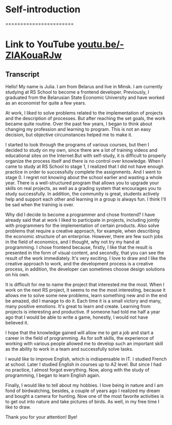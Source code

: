 # **Self-introduction**
=======================

Link to YouTube [youtu.be/-ZlAKouaRJw](https://youtu.be/-ZlAKouaRJw)
=====================================================================

## **Transcript**

Hello! My name is Julia. I am from Belarus and live in Minsk.
I am currently studying at RS School to become a frontend developer.
Previously, I graduated from the Belarusian State Economic University and have worked as an economist for quite a few years.


At work, I liked to solve problems related to the implementation of projects and the description of processes. But after reaching the set goals, the work became quite routine. Over the past few years, I began to think about changing my profession and learning to program. This is not an easy decision, but objective circumstances helped me to make it.


I started to look through the programs of various courses, but then I decided to study on my own, since there are a lot of training videos and educational sites on the Internet.But with self-study, it is difficult to properly organize the process itself and there is no control over knowledge. When I came to study at RS School to stage 1, I realized that I did not have enough practice in order to successfully complete the assignments. And I went to stage 0. I regret not knowing about the school earlier and wasting a whole year. There is a well-structured program that allows you to upgrade your skills on real projects, as well as a grading system that encourages you to study successfully. In addition, the community is great, students actively help and support each other  and  learning in a group is always fun. I think I'll be sad when the training is over.


Why did I decide to become a programmer and chose frontend?
I have already said that at work I liked to participate in projects, including jointly with programmers for the implementation of certain products. Also solve problems that require a creative approach, for example, when describing the economic structure of an enterprise. However, there are few such jobs in the field of economics, and I thought, why not try my hand at programming. I chose frontend because, firstly, I like that the result is presented in the form of visual content, and secondly, that you can see the result of the work immediately. It's very exciting. I love to draw and I like the creative approach to work, and the development process is a creative process, in addition, the developer can sometimes choose design solutions on his own.


It is difficult for me to name the project that interested me the most. When I work on the next RS project, it seems to me the most interesting, because it allows me to solve some new problems, learn something new and in the end be amazed, did I manage to do it. Each time it is a small victory and many, many positive emotions. It's great to learn and create. Learning from projects is interesting and productive. If someone had told me half a year ago that I would be able to write a game, honestly, I would not have believed it.


I hope that the knowledge gained will allow me to get a job and start a career in the field of programming.
As for soft skills, the experience of working with various people allowed me to develop such an important skill as the ability to work in a team and successfully solve tasks.


I would like to improve English, which is indispensable in IT. I studied French at school. Later I studied English in courses up to A2 level. But since I had no practice, I almost forgot everything. Now, along with the study of programming, I began to learn English again.


Finally, I would like to tell about my hobbies. I love being in nature and I am fond of birdwatching, besides, a couple of years ago I realized my dream and bought a camera for hunting. Now one of the most favorite activities is to get out into nature and take pictures of birds. As well, in my free time I like to draw.


Thank you for your attention! Bye!

